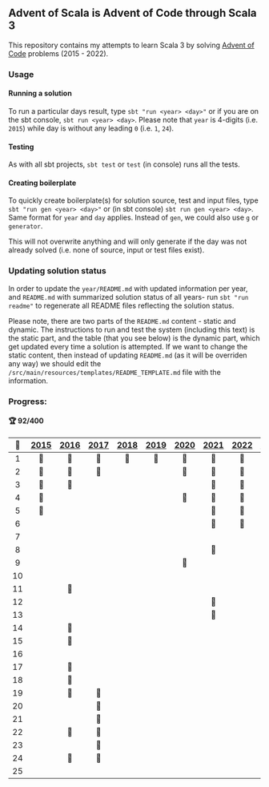 ## Advent of Scala is Advent of Code through Scala 3

This repository contains my attempts to learn Scala 3 by solving [Advent of Code](http://adventofcode.com) problems (2015 - 2022).

### Usage

#### Running a solution

To run a particular days result, type `sbt "run <year> <day>"` or if you are on the sbt console, `sbt run <year> <day>`. Please note that `year` is 4-digits (i.e. `2015`) while day is without any leading `0` (i.e. `1`, `24`).

#### Testing

As with all sbt projects, `sbt test` or `test` (in console) runs all the tests.

#### Creating boilerplate

To quickly create boilerplate(s) for solution source, test and input files, type `sbt "run gen <year> <day>"` or (in sbt console) `sbt run gen <year> <day>`. Same format for `year` and `day` applies. Instead of `gen`, we could also use `g` or `generator`. 

This will not overwrite anything and will only generate if the day was not already solved (i.e. none of source, input or test files exist).

### Updating solution status

In order to update the `year/README.md` with updated information per year, and `README.md` with summarized solution status of all years- run `sbt "run readme"` to regenerate all README files reflecting the solution status.

Please note, there are two parts of the `README.md` content - static and dynamic. The instructions to run and test the system (including this text) is the static part, and the table (that you see below) is the dynamic part, which get updated every time a solution is attempted. If we want to change the static content, then instead of updating `README.md` (as it will be overriden any way) we should edit the `/src/main/resources/templates/README_TEMPLATE.md` file with the information. 

### Progress:

#### :trophy: 92/400

|:calendar:|[2015](/src/main/scala/advent_of_scala/year_2015)|[2016](/src/main/scala/advent_of_scala/year_2016)|[2017](/src/main/scala/advent_of_scala/year_2017)|[2018](/src/main/scala/advent_of_scala/year_2018)|[2019](/src/main/scala/advent_of_scala/year_2019)|[2020](/src/main/scala/advent_of_scala/year_2020)|[2021](/src/main/scala/advent_of_scala/year_2021)|[2022](/src/main/scala/advent_of_scala/year_2022)|[2023](/src/main/scala/advent_of_scala/year_2023)|
|:-:| :---: | :---: | :---: | :---: | :---: | :---: | :---: | :---: | :---: |
|1|:1st_place_medal:|:1st_place_medal:|:1st_place_medal:|:1st_place_medal:|:1st_place_medal:|:1st_place_medal:|:1st_place_medal:|:1st_place_medal:|:1st_place_medal:|
|2|:1st_place_medal:|:1st_place_medal:|:1st_place_medal:|||:1st_place_medal:|:1st_place_medal:|:1st_place_medal:||
|3|:1st_place_medal:|:1st_place_medal:|||||:1st_place_medal:|:1st_place_medal:||
|4|:1st_place_medal:|||||:1st_place_medal:|:1st_place_medal:|:1st_place_medal:||
|5|:1st_place_medal:||||||:1st_place_medal:|:1st_place_medal:||
|6|||||||:1st_place_medal:|:1st_place_medal:||
|7||||||||||
|8|||||||:1st_place_medal:|||
|9||||||:1st_place_medal:||||
|10||||||||||
|11||:1st_place_medal:||||||||
|12|||||||:1st_place_medal:|||
|13|||||||:1st_place_medal:|||
|14||:1st_place_medal:||||||||
|15||:1st_place_medal:||||||||
|16||||||||||
|17||:1st_place_medal:||||||||
|18||:1st_place_medal:||||||||
|19||:1st_place_medal:|:1st_place_medal:|||||||
|20|||:1st_place_medal:|||||||
|21|||:1st_place_medal:|||||||
|22||:1st_place_medal:|:1st_place_medal:|||||||
|23|||:1st_place_medal:|||||||
|24||:1st_place_medal:|:1st_place_medal:|||||||
|25||||||||||